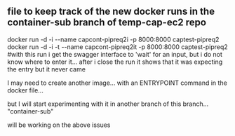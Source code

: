 ## file to keep track of the new docker runs in the container-sub branch of temp-cap-ec2 repo

docker run -d -i --name capcont-pipreq2i  -p 8000:8000 captest-pipreq2
docker run -d -i -t --name capcont-pipreq2it  -p 8000:8000 captest-pipreq2 #with this run i get the swagger interface to 'wait' for an input, but i do not know where to enter it...  after i close the run it shows that it was expecting the entry but it never came

I may need to create another image...  with an  ENTRYPOINT command in the docker file...

but I will start experimenting with it in another branch of this branch...  "container-sub"

will be working on the above issues
